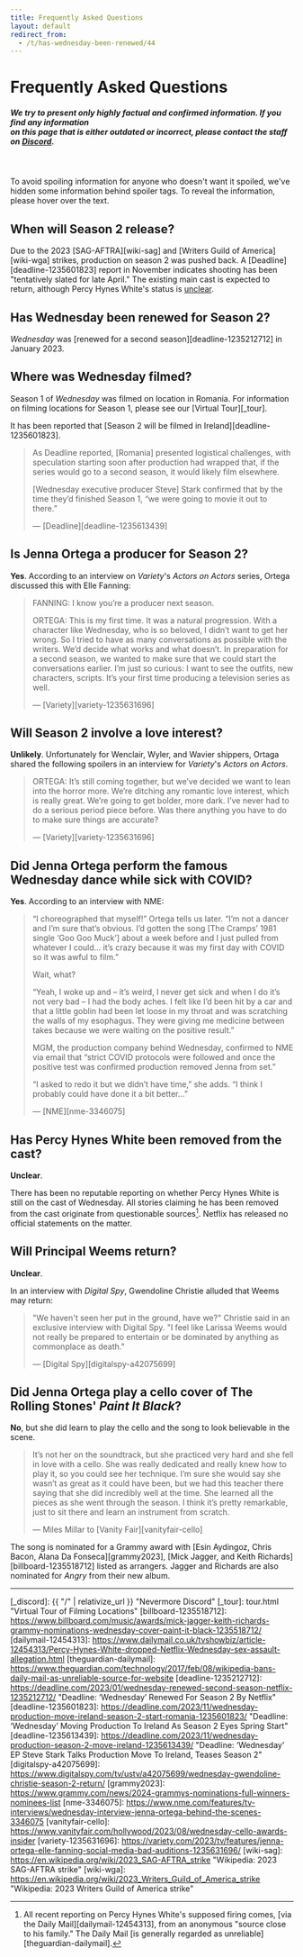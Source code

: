 ```yaml
---
title: Frequently Asked Questions
layout: default
redirect_from:
  - /t/has-wednesday-been-renewed/44
---
```


<div class="jumbotron jumbotron-faq"><div class="container"><div class="row"><div class="col-lg-12 text-center"><h1>Frequently Asked Questions</h1></div><div class="row col-lg-12 text-center"><h5>We try to present only highly factual and confirmed information. If you find any information<br>on this page that is either outdated or incorrect, please contact the staff on <a href="{{ "/" | relativize_url }}">Discord</a>.</h5></div>
</div></div></div><div class="container faq"><div class="row col-lg-12" markdown=1>

&nbsp;

To avoid spoiling information for anyone who doesn't want it spoiled, we've hidden some information behind spoiler tags. To reveal the information, please hover over the text.

## When will Season 2 release?

Due to the 2023 [SAG-AFTRA][wiki-sag] and [Writers Guild of America][wiki-wga] strikes, production on season 2 was pushed back. A [Deadline][deadline-1235601823] report in November indicates shooting has been "tentatively slated for late April." The existing main cast is expected to return, although Percy Hynes White's status is [unclear](#has-percy-hynes-white-been-removed-from-the-cast).

## Has Wednesday been renewed for Season 2?

*Wednesday* was [renewed for a second season][deadline-1235212712] in January 2023.

## Where was Wednesday filmed?

Season 1 of *Wednesday* was filmed on location in Romania. For information on filming locations for Season 1, please see our [Virtual Tour][_tour].

It has been reported that [Season 2 will be filmed in Ireland][deadline-1235601823].

> As Deadline reported, \[Romania\] presented logistical challenges, with speculation starting soon after production had wrapped that, if the series would go to a second season, it would likely film elsewhere.
> 
> \[Wednesday executive producer Steve\] Stark confirmed that by the time they’d finished Season 1, “we were going to movie it out to there.”
> 
> &mdash; [Deadline][deadline-1235613439]

## Is Jenna Ortega a producer for Season 2?

**Yes**. According to an interview on *Variety*'s *Actors on Actors* series, Ortega discussed this with Elle Fanning:

> FANNING: I know you’re a producer next season.
> 
> ORTEGA: This is my first time. It was a natural progression. With a character like Wednesday, who is so beloved, I didn’t want to get her wrong. So I tried to have as many conversations as possible with the writers. We’d decide what works and what doesn’t. In preparation for a second season, we wanted to make sure that we could start the conversations earlier. I’m just so curious: I want to see the outfits, new characters, scripts. It’s your first time producing a television series as well.
> 
> &mdash; [Variety][variety-1235631696]

## Will Season 2 involve a love interest?

<div class="spoiler"><div markdown="1">

**Unlikely**. Unfortunately for Wenclair, Wyler, and Wavier shippers, Ortaga shared the following spoilers in an interview for *Variety*'s *Actors on Actors*.

> ORTEGA: It’s still coming together, but we’ve decided we want to lean into the horror more. We’re ditching any romantic love interest, which is really great. We’re going to get bolder, more dark. I’ve never had to do a serious period piece before. Was there anything you have to do to make sure things are accurate?
> 
> &mdash; [Variety][variety-1235631696]

</div></div>

## Did Jenna Ortega perform the famous Wednesday dance while sick with COVID?

**Yes**. According to an interview with NME:

>  “I choreographed that myself!” Ortega tells us later. “I’m not a dancer and I’m sure that’s obvious. I’d gotten the song [The Cramps’ 1981 single ‘Goo Goo Muck’] about a week before and I just pulled from whatever I could… it’s crazy because it was my first day with COVID so it was awful to film.”
> 
> Wait, what?
> 
> “Yeah, I woke up and – it’s weird, I never get sick and when I do it’s not very bad – I had the body aches. I felt like I’d been hit by a car and that a little goblin had been let loose in my throat and was scratching the walls of my esophagus. They were giving me medicine between takes because we were waiting on the positive result.”
> 
> MGM, the production company behind Wednesday, confirmed to NME via email that “strict COVID protocols were followed and once the positive test was confirmed production removed Jenna from set.”
> 
> “I asked to redo it but we didn’t have time,” she adds. “I think I probably could have done it a bit better…”
> 
> &mdash; [NME][nme-3346075]

## Has Percy Hynes White been removed from the cast?

**Unclear**.

<div class="spoiler"><div markdown="1">

There has been no reputable reporting on whether Percy Hynes White is still on the cast of Wednesday. All stories claiming he has been removed from the cast originate from questionable sources[^1]. Netflix has released no official statements on the matter.

</div></div>

## Will Principal Weems return?

**Unclear**.

<div class="spoiler"><div markdown="1">

In an interview with *Digital Spy*, Gwendoline Christie alluded that Weems may return:

> "We haven't seen her put in the ground, have we?" Christie said in an exclusive interview with Digital Spy. "I feel like Larissa Weems would not really be prepared to entertain or be dominated by anything as commonplace as death."
> 
> &mdash; [Digital Spy][digitalspy-a42075699]

</div></div>

## Did Jenna Ortega play a cello cover of The Rolling Stones' *Paint It Black*?

**No**, but she did learn to play the cello and the song to look believable in the scene.

> It’s not her on the soundtrack, but she practiced very hard and she fell in love with a cello. She was really dedicated and really knew how to play it, so you could see her technique. I’m sure she would say she wasn’t as great as it could have been, but we had this teacher there saying that she did incredibly well at the time. She learned all the pieces as she went through the season. I think it’s pretty remarkable, just to sit there and learn an instrument from scratch.
> 
> &mdash; Miles Millar to [Vanity Fair][vanityfair-cello]

The song is nominated for a Grammy award with [Esin Aydingoz, Chris Bacon, Alana Da Fonseca][grammy2023], [Mick Jagger, and Keith Richards][billboard-1235518712] listed as arrangers. Jagger and Richards are also nominated for *Angry* from their new album.

</div></div><hr>

[^1]: All recent reporting on Percy Hynes White's supposed firing comes, [via the Daily Mail][dailymail-12454313], from an anonymous "source close to his family." The Daily Mail [is generally regarded as unreliable][theguardian-dailymail].

[_discord]: {{ "/" | relativize_url }} "Nevermore Discord"
[_tour]: tour.html "Virtual Tour of Filming Locations"
[billboard-1235518712]: https://www.billboard.com/music/awards/mick-jagger-keith-richards-grammy-nominations-wednesday-cover-paint-it-black-1235518712/
[dailymail-12454313]: https://www.dailymail.co.uk/tvshowbiz/article-12454313/Percy-Hynes-White-dropped-Netflix-Wednesday-sex-assault-allegation.html
[theguardian-dailymail]: https://www.theguardian.com/technology/2017/feb/08/wikipedia-bans-daily-mail-as-unreliable-source-for-website
[deadline-1235212712]: https://deadline.com/2023/01/wednesday-renewed-second-season-netflix-1235212712/ "Deadline: ‘Wednesday’ Renewed For Season 2 By Netflix"
[deadline-1235601823]: https://deadline.com/2023/11/wednesday-production-move-ireland-season-2-start-romania-1235601823/ "Deadline: ‘Wednesday’ Moving Production To Ireland As Season 2 Eyes Spring Start"
[deadline-1235613439]: https://deadline.com/2023/11/wednesday-production-season-2-move-ireland-1235613439/ "Deadline: ‘Wednesday’ EP Steve Stark Talks Production Move To Ireland, Teases Season 2"
[digitalspy-a42075699]: https://www.digitalspy.com/tv/ustv/a42075699/wednesday-gwendoline-christie-season-2-return/
[grammy2023]: https://www.grammy.com/news/2024-grammys-nominations-full-winners-nominees-list
[nme-3346075]: https://www.nme.com/features/tv-interviews/wednesday-interview-jenna-ortega-behind-the-scenes-3346075
[vanityfair-cello]: https://www.vanityfair.com/hollywood/2023/08/wednesday-cello-awards-insider
[variety-1235631696]: https://variety.com/2023/tv/features/jenna-ortega-elle-fanning-social-media-bad-auditions-1235631696/
[wiki-sag]: https://en.wikipedia.org/wiki/2023_SAG-AFTRA_strike "Wikipedia: 2023 SAG-AFTRA strike"
[wiki-wga]: https://en.wikipedia.org/wiki/2023_Writers_Guild_of_America_strike "Wikipedia: 2023 Writers Guild of America strike"